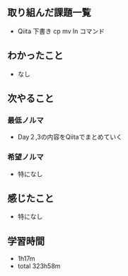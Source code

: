 ## 取り組んだ課題一覧
- Qiita 下書き cp mv ln コマンド
## わかったこと
- なし
## 次やること
### 最低ノルマ
- Day２,3の内容をQiitaでまとめていく
### 希望ノルマ
- 特になし
## 感じたこと
- 特になし
## 学習時間
- 1h17m
- total 323h58m
